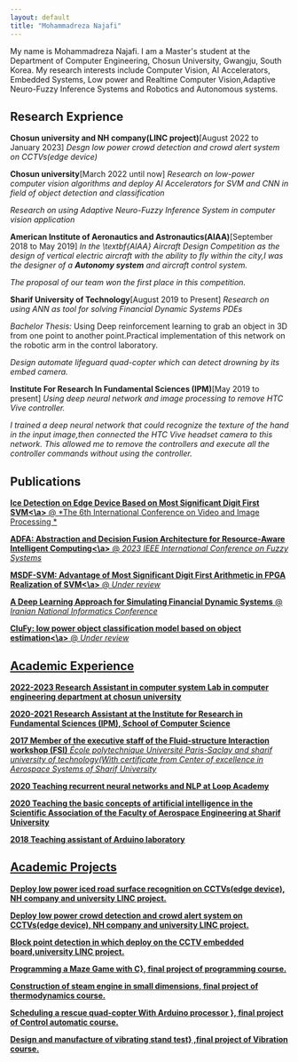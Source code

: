 ```yaml
---
layout: default
title: "Mohammadreza Najafi"
---
```


My name is Mohammadreza Najafi. I am a Master's student at the Department of Computer Engineering, Chosun University, Gwangju, South Korea. My research interests include Computer Vision, AI Accelerators, Embedded Systems, Low power and Realtime Computer Vision,Adaptive Neuro-Fuzzy Inference Systems and Robotics and Autonomous systems.

## Research Exprience 

**Chosun university and NH company(LINC project)**[August 2022 to January  2023]
*Desgn low power crowd detection and crowd alert system on CCTVs(edge device)*


**Chosun university**[March 2022 until now]
*Research on low-power computer vision algorithms and deploy AI Accelerators for SVM and CNN in field of object detection and classification*

*Research on using Adaptive Neuro-Fuzzy Inference System in computer vision application*


**American Institute of Aeronautics and Astronautics(AIAA)**[September 2018 to May 2019]
*In the \textbf{AIAA} Aircraft Design Competition as the design of vertical electric aircraft with the ability to fly within the city,I was the designer of a **Autonomy system** and aircraft control system.*

*The proposal of our team won the first place in this competition.*

**Sharif University of Technology**[August 2019 to Present]
*Research on using ANN as tool for solving  Financial Dynamic Systems PDEs*

*Bachelor Thesis:*
Using Deep reinforcement learning to grab an object in 3D from one point to another point.Practical implementation of this network on the robotic arm in the control laboratory.

*Design automate lifeguard quad-copter which can detect drowning by its embed camera.*

**Institute For Research In Fundamental Sciences (IPM)**[May 2019 to present]
*Using deep neural network and image processing to remove HTC Vive controller.*

*I trained a deep neural network that could recognize the texture of the hand in the input image,then connected the HTC Vive headset camera to this network. This allowed me to remove the controllers and execute all the controller commands without using the controller.*


## Publications 

**<a href= /ice.pdf>Ice Detection on Edge Device Based on Most Significant Digit First SVM<\a>** @ *The 6th International Conference on Video and Image Processing *

**<a href= /abs.pdf>ADFA: Abstraction and Decision Fusion Architecture for Resource-Aware Intelligent Computing<\a>** @ *2023 IEEE International Conference on Fuzzy Systems* 

**<a href= /svm.pdf>MSDF-SVM: Advantage of Most Significant Digit First Arithmetic in FPGA Realization of SVM<\a>** @ *Under review*

**A Deep Learning Approach for Simulating Financial Dynamic Systems** @ *Iranian National Informatics Conference*

**<a href= /object.pdf>CluFy: low power object classification model based on object estimation<\a>** @ *Under review*







## Academic Experience

**2022-2023 Research Assistant in computer system Lab in computer engineering department at chosun university**

**2020-2021 Research Assistant at the Institute for Research in Fundamental Sciences (IPM), School of Computer Science**

**2017 Member of the executive staff of the Fluid-structure Interaction workshop (FSI)**
*École polytechnique Université Paris-Saclay  and sharif university of technology(With certificate from  Center of excellence in Aerospace Systems of Sharif University*

**2020 Teaching recurrent neural networks and NLP at Loop Academy**

**2020 Teaching the basic concepts of artificial intelligence in the Scientific Association of the Faculty of Aerospace Engineering at Sharif University**

**2018 Teaching assistant of Arduino laboratory**


## Academic Projects

**Deploy low power iced road surface recognition on CCTVs(edge device), NH company and university LINC project.**

**Deploy low power crowd detection and crowd alert system on CCTVs(edge device), NH company and university LINC project.**

**Block point detection in which deploy on the CCTV embedded board,university LINC project.**

**Programming a Maze Game with C}, final project of programming course.**

**Construction of steam engine in small dimensions, final project of thermodynamics course.**

**Scheduling a rescue quad-copter With Arduino processor }, final project of Control automatic course.**

**Design and manufacture of vibrating stand test} ,final project of Vibration  course.**
